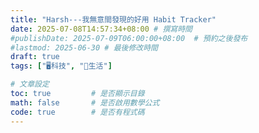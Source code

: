 ```yaml
---
title: "Harsh---我無意間發現的好用 Habit Tracker"
date: 2025-07-08T14:57:34+08:00 # 撰寫時間
#publishDate: 2025-07-09T06:00:00+08:00  # 預約之後發布
#lastmod: 2025-06-30 # 最後修改時間
draft: true
tags: ["🖥️科技", "🛟生活"]

# 文章設定
toc: true         # 是否顯示目錄
math: false       # 是否啟用數學公式
code: true        # 是否有程式碼
---
```


